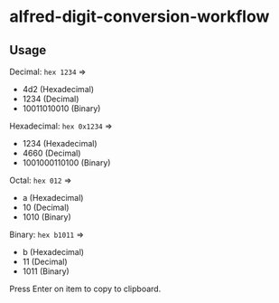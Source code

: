 # alfred-digit-conversion-workflow


## Usage

Decimal: `hex 1234` =>
* 4d2 (Hexadecimal)
* 1234 (Decimal)
* 10011010010 (Binary)

Hexadecimal: `hex 0x1234` =>
* 1234 (Hexadecimal)
* 4660 (Decimal)
* 1001000110100 (Binary)

Octal: `hex 012` =>
* a (Hexadecimal)
* 10 (Decimal)
* 1010 (Binary)

Binary: `hex b1011` =>
* b (Hexadecimal)
* 11 (Decimal)
* 1011 (Binary)

Press Enter on item to copy to clipboard.

